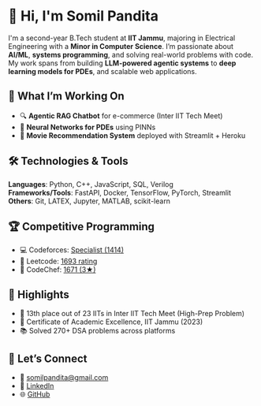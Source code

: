 # 👋 Hi, I'm Somil Pandita

I'm a second-year B.Tech student at **IIT Jammu**, majoring in Electrical Engineering with a **Minor in Computer Science**. I’m passionate about **AI/ML**, **systems programming**, and solving real-world problems with code. My work spans from building **LLM-powered agentic systems** to **deep learning models for PDEs**, and scalable web applications.

## 🧠 What I’m Working On
- 🔍 **Agentic RAG Chatbot** for e-commerce (Inter IIT Tech Meet)
- 🧮 **Neural Networks for PDEs** using PINNs
- 🎥 **Movie Recommendation System** deployed with Streamlit + Heroku

## 🛠️ Technologies & Tools
**Languages**: Python, C++, JavaScript, SQL, Verilog  
**Frameworks/Tools**: FastAPI, Docker, TensorFlow, PyTorch, Streamlit  
**Others**: Git, LATEX, Jupyter, MATLAB, scikit-learn

## 🏆 Competitive Programming
- 💻 Codeforces: [Specialist (1414)](https://codeforces.com/profile/bigBlueLizard)  
- 🧠 Leetcode: [1693 rating](https://leetcode.com/u/SomilPandita05/)  
- 🔢 CodeChef: [1671 (3★)](https://www.codechef.com/users/trueprogrammer)

## 📌 Highlights
- 🎯 13th place out of 23 IITs in Inter IIT Tech Meet (High-Prep Problem)
- 🏅 Certificate of Academic Excellence, IIT Jammu (2023)
- 📚 Solved 270+ DSA problems across platforms

## 🚀 Let’s Connect
- 📧 [somilpandita@gmail.com](mailto:somilpandita@gmail.com)
- 🔗 [LinkedIn](https://www.linkedin.com/in/somil-p-b0aa36266/)
- 🌐 [GitHub](https://github.com/bigBlueLizard)
